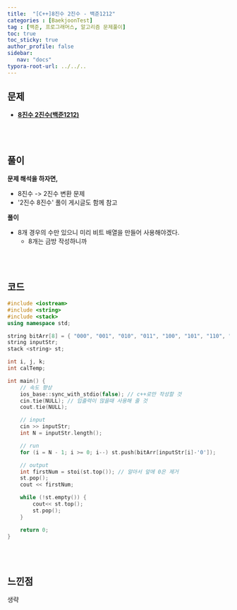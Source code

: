 ```yaml
---
title:  "[C++]8진수 2진수 - 백준1212"
categories : [BaekjoonTest]
tag : [백준, 프로그래머스, 알고리즘 문제풀이]
toc: true
toc_sticky: true
author_profile: false
sidebar:
   nav: "docs"
typora-root-url: ../../..
---
```




## 문제

* **[8진수 2진수(백준1212)](https://www.acmicpc.net/problem/1212)**

<br><br>

## 풀이

**문제 해석을 하자면,**

* 8진수 -> 2진수 변환 문제
* '2진수 8진수' 풀이 게시글도 함께 참고



**풀이**

* 8개 경우의 수만 있으니 미리 비트 배열을 만들어 사용해야겠다.
  * 8개는 금방 작성하니까





<br><br>

## 코드

```c++
#include <iostream>
#include <string>
#include <stack>
using namespace std;

string bitArr[8] = { "000", "001", "010", "011", "100", "101", "110", "111" };
string inputStr;
stack <string> st;

int i, j, k;
int calTemp;

int main() {
	// 속도 향상
	ios_base::sync_with_stdio(false); // c++로만 작성할 것
	cin.tie(NULL); // 입출력이 많을때 사용해 줄 것
	cout.tie(NULL);

	// input
	cin >> inputStr;
	int N = inputStr.length();

	// run
	for (i = N - 1; i >= 0; i--) st.push(bitArr[inputStr[i]-'0']);

	// output
	int firstNum = stoi(st.top()); // 알아서 앞에 0은 제거
	st.pop();
	cout << firstNum;

	while (!st.empty()) {
		cout<< st.top();
		st.pop();
	}

	return 0;
}
```

<br><br>

## 느낀점

생략
